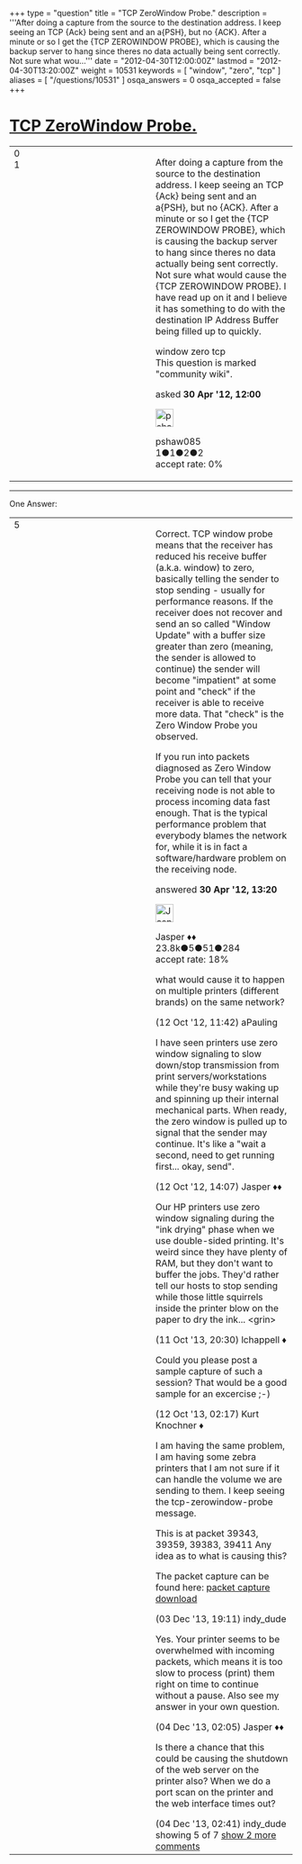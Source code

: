 +++
type = "question"
title = "TCP ZeroWindow Probe."
description = '''After doing a capture from the source to the destination address. I keep seeing an TCP {Ack} being sent and an a{PSH}, but no {ACK}. After a minute or so I get the {TCP ZEROWINDOW PROBE}, which is causing the backup server to hang since theres no data actually being sent correctly. Not sure what wou...'''
date = "2012-04-30T12:00:00Z"
lastmod = "2012-04-30T13:20:00Z"
weight = 10531
keywords = [ "window", "zero", "tcp" ]
aliases = [ "/questions/10531" ]
osqa_answers = 0
osqa_accepted = false
+++

<div class="headNormal">

# [TCP ZeroWindow Probe.](/questions/10531/tcp-zerowindow-probe)

</div>

<div id="main-body">

<div id="askform">

<table id="question-table" style="width:100%;"><colgroup><col style="width: 50%" /><col style="width: 50%" /></colgroup><tbody><tr class="odd"><td style="width: 30px; vertical-align: top"><div class="vote-buttons"><div id="post-10531-score" class="post-score" title="current number of votes">0</div><div id="favorite-count" class="favorite-count">1</div></div></td><td><div id="item-right"><div class="question-body"><p>After doing a capture from the source to the destination address. I keep seeing an TCP {Ack} being sent and an a{PSH}, but no {ACK}. After a minute or so I get the {TCP ZEROWINDOW PROBE}, which is causing the backup server to hang since theres no data actually being sent correctly. Not sure what would cause the {TCP ZEROWINDOW PROBE}. I have read up on it and I believe it has something to do with the destination IP Address Buffer being filled up to quickly.</p></div><div id="question-tags" class="tags-container tags">window zero tcp</div><div id="question-controls" class="post-controls"><div class="community-wiki">This question is marked "community wiki".</div></div><div class="post-update-info-container"><div class="post-update-info post-update-info-user"><p>asked <strong>30 Apr '12, 12:00</strong></p><img src="https://secure.gravatar.com/avatar/91b1e4909e1b0cc85ec4eb36baaafc77?s=32&amp;d=identicon&amp;r=g" class="gravatar" width="32" height="32" alt="pshaw085&#39;s gravatar image" /><p>pshaw085<br />
<span class="score" title="1 reputation points">1</span><span title="1 badges"><span class="badge1">●</span><span class="badgecount">1</span></span><span title="2 badges"><span class="silver">●</span><span class="badgecount">2</span></span><span title="2 badges"><span class="bronze">●</span><span class="badgecount">2</span></span><br />
<span class="accept_rate" title="Rate of the user&#39;s accepted answers">accept rate:</span> <span title="pshaw085 has no accepted answers">0%</span></p></div></div><div id="comments-container-10531" class="comments-container"></div><div id="comment-tools-10531" class="comment-tools"></div><div class="clear"></div><div id="comment-10531-form-container" class="comment-form-container"></div><div class="clear"></div></div></td></tr></tbody></table>

------------------------------------------------------------------------

<div class="tabBar">

<span id="sort-top"></span>

<div class="headQuestions">

One Answer:

</div>

</div>

<span id="10534"></span>

<div id="answer-container-10534" class="answer">

<table style="width:100%;"><colgroup><col style="width: 50%" /><col style="width: 50%" /></colgroup><tbody><tr class="odd"><td style="width: 30px; vertical-align: top"><div class="vote-buttons"><div id="post-10534-score" class="post-score" title="current number of votes">5</div></div></td><td><div class="item-right"><div class="answer-body"><p>Correct. TCP window probe means that the receiver has reduced his receive buffer (a.k.a. window) to zero, basically telling the sender to stop sending - usually for performance reasons. If the receiver does not recover and send an so called "Window Update" with a buffer size greater than zero (meaning, the sender is allowed to continue) the sender will become "impatient" at some point and "check" if the receiver is able to receive more data. That "check" is the Zero Window Probe you observed.</p><p>If you run into packets diagnosed as Zero Window Probe you can tell that your receiving node is not able to process incoming data fast enough. That is the typical performance problem that everybody blames the network for, while it is in fact a software/hardware problem on the receiving node.</p></div><div class="answer-controls post-controls"></div><div class="post-update-info-container"><div class="post-update-info post-update-info-user"><p>answered <strong>30 Apr '12, 13:20</strong></p><img src="https://secure.gravatar.com/avatar/c578ba2967741f25aebd6afef702f432?s=32&amp;d=identicon&amp;r=g" class="gravatar" width="32" height="32" alt="Jasper&#39;s gravatar image" /><p>Jasper ♦♦<br />
<span class="score" title="23806 reputation points"><span>23.8k</span></span><span title="5 badges"><span class="badge1">●</span><span class="badgecount">5</span></span><span title="51 badges"><span class="silver">●</span><span class="badgecount">51</span></span><span title="284 badges"><span class="bronze">●</span><span class="badgecount">284</span></span><br />
<span class="accept_rate" title="Rate of the user&#39;s accepted answers">accept rate:</span> <span title="Jasper has 263 accepted answers">18%</span></p></div></div><div id="comments-container-10534" class="comments-container"><span id="14966"></span><div id="comment-14966" class="comment"><div id="post-14966-score" class="comment-score"></div><div class="comment-text"><p>what would cause it to happen on multiple printers (different brands) on the same network?</p></div><div id="comment-14966-info" class="comment-info"><span class="comment-age">(12 Oct '12, 11:42)</span> aPauling</div></div><span id="14970"></span><div id="comment-14970" class="comment"><div id="post-14970-score" class="comment-score"></div><div class="comment-text"><p>I have seen printers use zero window signaling to slow down/stop transmission from print servers/workstations while they're busy waking up and spinning up their internal mechanical parts. When ready, the zero window is pulled up to signal that the sender may continue. It's like a "wait a second, need to get running first... okay, send".</p></div><div id="comment-14970-info" class="comment-info"><span class="comment-age">(12 Oct '12, 14:07)</span> Jasper ♦♦</div></div><span id="25928"></span><div id="comment-25928" class="comment"><div id="post-25928-score" class="comment-score"></div><div class="comment-text"><p>Our HP printers use zero window signaling during the "ink drying" phase when we use double-sided printing. It's weird since they have plenty of RAM, but they don't want to buffer the jobs. They'd rather tell our hosts to stop sending while those little squirrels inside the printer blow on the paper to dry the ink... &lt;grin&gt;</p></div><div id="comment-25928-info" class="comment-info"><span class="comment-age">(11 Oct '13, 20:30)</span> lchappell ♦</div></div><span id="25932"></span><div id="comment-25932" class="comment"><div id="post-25932-score" class="comment-score"></div><div class="comment-text"><p>Could you please post a sample capture of such a session? That would be a good sample for an excercise ;-)</p></div><div id="comment-25932-info" class="comment-info"><span class="comment-age">(12 Oct '13, 02:17)</span> Kurt Knochner ♦</div></div><span id="27739"></span><div id="comment-27739" class="comment"><div id="post-27739-score" class="comment-score"></div><div class="comment-text"><p>I am having the same problem, I am having some zebra printers that I am not sure if it can handle the volume we are sending to them. I keep seeing the tcp-zerowindow-probe message.</p><p>This is at packet 39343, 39359, 39383, 39411 Any idea as to what is causing this?</p><p>The packet capture can be found here: <a href="http://sdrv.ms/188QS3m">packet capture download</a></p></div><div id="comment-27739-info" class="comment-info"><span class="comment-age">(03 Dec '13, 19:11)</span> indy_dude</div></div><span id="27748"></span><div id="comment-27748" class="comment not_top_scorer"><div id="post-27748-score" class="comment-score"></div><div class="comment-text"><p>Yes. Your printer seems to be overwhelmed with incoming packets, which means it is too slow to process (print) them right on time to continue without a pause. Also see my answer in your own question.</p></div><div id="comment-27748-info" class="comment-info"><span class="comment-age">(04 Dec '13, 02:05)</span> Jasper ♦♦</div></div><span id="27752"></span><div id="comment-27752" class="comment not_top_scorer"><div id="post-27752-score" class="comment-score"></div><div class="comment-text"><p>Is there a chance that this could be causing the shutdown of the web server on the printer also? When we do a port scan on the printer and the web interface times out?</p></div><div id="comment-27752-info" class="comment-info"><span class="comment-age">(04 Dec '13, 02:41)</span> indy_dude</div></div></div><div id="comment-tools-10534" class="comment-tools"><span class="comments-showing"> showing 5 of 7 </span> <a href="#" class="show-all-comments-link">show 2 more comments</a></div><div class="clear"></div><div id="comment-10534-form-container" class="comment-form-container"></div><div class="clear"></div></div></td></tr></tbody></table>

</div>

<div class="paginator-container-left">

</div>

</div>

</div>

